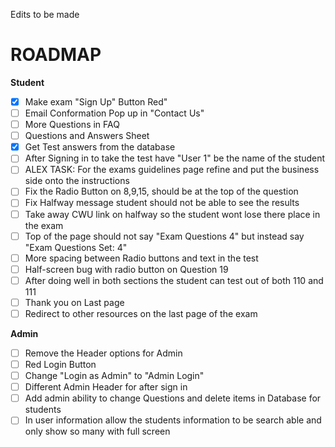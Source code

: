 Edits to be made
# ROADMAP
**Student**
* [X] Make exam "Sign Up" Button Red"
* [ ] Email Conformation Pop up in "Contact Us"
* [ ] More Questions in FAQ
* [ ] Questions and Answers Sheet
* [X] Get Test answers from the database
* [ ] After Signing in to take the test have "User 1" be the name of the student
* [ ] ALEX TASK: For the exams guidelines page refine and put the business side onto the instructions
* [ ] Fix the Radio Button on 8,9,15, should be at the top of the question
* [ ] Fix Halfway message student should not be able to see the results
* [ ] Take away CWU link on halfway so the student wont lose there place in the exam
* [ ] Top of the page should not say "Exam Questions 4" but instead say "Exam Questions Set: 4"
* [ ] More spacing between Radio buttons and text in the test
* [ ] Half-screen bug with radio button on Question 19
* [ ] After doing well in both sections the student can test out of both 110 and 111
* [ ] Thank you on Last page
* [ ] Redirect to other resources on the last page of the exam

**Admin**
* [ ] Remove the Header options for Admin
* [ ] Red Login Button
* [ ] Change "Login as Admin" to "Admin Login"
* [ ] Different Admin Header for after sign in
* [ ] Add admin ability to change Questions and delete items in Database for students
* [ ] In user information allow the students information to be search able and only show so many with full screen
